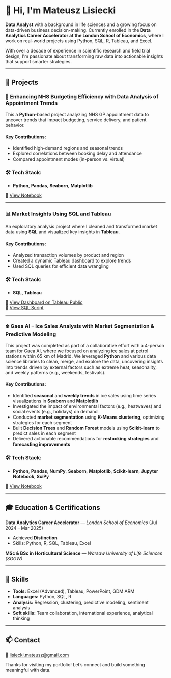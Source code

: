 # 👋 Hi, I'm Mateusz Lisiecki

**Data Analyst** with a background in life sciences and a growing focus on data-driven business decision-making. Currently enrolled in the **Data Analytics Career Accelerator at the London School of Economics**, where I work on real-world projects using Python, SQL, R, Tableau, and Excel.

With over a decade of experience in scientific research and field trial design, I'm passionate about transforming raw data into actionable insights that support smarter strategies.

---

## 🚀 Projects

### 🏥 Enhancing NHS Budgeting Efficiency with Data Analysis of Appointment Trends

This a **Python**-based project analyzing NHS GP appointment data to uncover trends that impact budgeting, service delivery, and patient behavior.

#### **Key Contributions:**
- Identified high-demand regions and seasonal trends
- Explored correlations between booking delay and attendance
- Compared appointment modes (in-person vs. virtual)

### 🛠️ **Tech Stack:**
- **Python**, **Pandas**, **Seaborn**, **Matplotlib**

📂 [View Notebook](https://github.com/MatLis-Purple/Projects/blob/main/NHS_Appoinments_Analysis.ipynb)

---

### 📊 Market Insights Using SQL and Tableau

An exploratory analysis project where I cleaned and transformed market data using **SQL** and visualized key insights in **Tableau**.

#### **Key Contributions:**
- Analyzed transaction volumes by product and region
- Created a dynamic Tableau dashboard to explore trends
- Used SQL queries for efficient data wrangling

### 🛠️ **Tech Stack:**
- **SQL**, **Tableau**
  
🧠 [View Dashboard on Tableau Public](https://public.tableau.com/app/profile/mateusz.lisiecki/viz/2Market_17421990875850/Dashboard1)  
📄 [View SQL Script](https://github.com/MatLis-Purple/Projects/blob/main/2Market_Exploratory_Analysis.sql)

---

### ❄️ **Gaea AI – Ice Sales Analysis with Market Segmentation & Predictive Modeling**

This project was completed as part of a collaborative effort with a 4-person team for Gaea AI, where we focused on analyzing ice sales at petrol stations within 65 km of Madrid. We leveraged **Python** and various data science libraries to clean, merge, and explore the data, uncovering insights into trends driven by external factors such as extreme heat, seasonality, and weekly patterns (e.g., weekends, festivals).

#### **Key Contributions:**
- Identified **seasonal** and **weekly trends** in ice sales using time series visualizations in **Seaborn** and **Matplotlib**
- Investigated the impact of environmental factors (e.g., heatwaves) and social events (e.g., holidays) on demand
- Conducted **market segmentation** using **K-Means clustering**, optimizing strategies for each segment
- Built **Decision Trees** and **Random Forest** models using **Scikit-learn** to predict sales in each segment
- Delivered actionable recommendations for **restocking strategies** and **forecasting improvements**


### 🛠️ **Tech Stack:**
- **Python**, **Pandas**, **NumPy**, **Seaborn**, **Matplotlib**, **Scikit-learn**, **Jupyter Notebook**, **SciPy**

📂 [View Notebook](https://github.com/MatLis-Purple/Projects/releases/tag/v1.0)


---


## 🎓 Education & Certifications

**Data Analytics Career Accelerator** — *London School of Economics* (Jul 2024 – Mar 2025)  
- Achieved **Distinction**  
- Skills: Python, R, SQL, Tableau, Excel
  
**MSc & BSc in Horticultural Science** — *Warsaw University of Life Sciences (SGGW)*

---

## 🔧 Skills

- **Tools:** Excel (Advanced), Tableau, PowerPoint, GDM ARM  
- **Languages:** Python, SQL, R  
- **Analysis:** Regression, clustering, predictive modeling, sentiment analysis  
- **Soft skills:** Team collaboration, international experience, analytical thinking

---

## 📫 Contact
 
📧 lisiecki.mateusz@gmail.com   

Thanks for visiting my portfolio! Let’s connect and build something meaningful with data.
